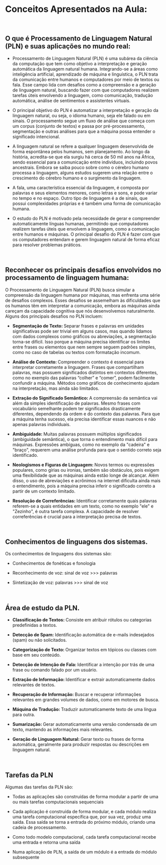 # Conceitos Apresentados na Aula:

<br>

## O que é Processamento de Linguagem Natural (PLN) e suas aplicações no mundo real:

- Processamento de Linguagem Natural (PLN) é uma subárea da ciência da computação que tem como objetivo a interpretação e geração automática da linguagem natural humana. Integrando-se a áreas como inteligência artificial, aprendizado de máquina e linguística, o PLN trata da comunicação entre humanos e computadores por meio de textos ou fala. Esse campo lida com desafios como a compreensão e a geração de linguagem natural, buscando fazer com que computadores realizem tarefas úteis envolvendo a linguagem, como comunicação, tradução automática, análise de sentimentos e assistentes virtuais.

- O principal objetivo do PLN é automatizar a interpretação e geração da linguagem natural, ou seja, o idioma humano, seja ele falado ou em sinais. O processamento segue um fluxo de análise que começa com um corpus (conjunto de textos) e passa por pré-processamento, segmentação e outras análises para que a máquina possa entender o significado intencional. 

- A linguagem natural se refere a qualquer linguagem desenvolvida de forma espontânea pelos humanos, sem planejamento. Ao longo da história, acredita-se que ela surgiu há cerca de 50 mil anos na África, sendo essencial para a comunicação entre indivíduos, incluindo povos ancestrais. Embora se saiba pouco sobre como o cérebro humano processa a linguagem, alguns estudos sugerem uma relação entre o crescimento do cérebro humano e o surgimento da linguagem. 

- A fala, uma característica essencial da linguagem, é composta por palavras e seus elementos menores, como letras e sons, e pode variar no tempo e no espaço. Outro tipo de linguagem é a de sinais, que possui complexidades próprias e é também uma forma de comunicação humana. 

- O estudo do PLN é motivado pela necessidade de gerar e compreender automaticamente línguas humanas, permitindo que computadores realizem tarefas úteis que envolvem a linguagem, como a comunicação entre humanos e máquinas. O principal desafio do PLN é fazer com que os computadores entendam e gerem linguagem natural de forma eficaz para resolver problemas práticos. 

<br>

## Reconhecer os principais desafios envolvidos no processamento de linguagem humana:

O Processamento de Linguagem Natural (PLN) busca simular a compreensão da linguagem humana por máquinas, mas enfrenta uma série de desafios complexos. Esses desafios se assemelham às dificuldades que os humanos têm em interpretar a comunicação, embora as máquinas ainda careçam da capacidade cognitiva que nós desenvolvemos naturalmente. Alguns dos principais desafios no PLN incluem: 

- <b> Segmentação de Texto: </b> Separar frases e palavras em unidades significativas pode ser trivial em alguns casos, mas quando lidamos com dados complexos como gráficos ou abreviações, a segmentação torna-se difícil. Isso porque a máquina precisa identificar os limites entre frases ou elementos que nem sempre seguem padrões simples, como no caso de tabelas ou textos com formatação incomum. 

- <b> Análise de Contexto: </b> Compreender o contexto é essencial para interpretar corretamente a linguagem. Frases que compartilham palavras, mas possuem significados distintos em contextos diferentes, como no exemplo das palavras “colher” e “comer”, podem facilmente confundir a máquina. Métodos como gráficos de conhecimento ajudam na interpretação, mas ainda são limitados. 

- <b> Extração do Significado Semântico: </b> A compreensão da semântica vai além da simples identificação de palavras. Mesmo frases com vocabulário semelhante podem ter significados drasticamente diferentes, dependendo da ordem e do contexto das palavras. Para que a máquina tenha sucesso, ela precisa identificar essas nuances e não apenas palavras individuais. 

- <b> Ambiguidade: </b> Muitas palavras possuem múltiplos significados (ambiguidade semântica), o que torna o entendimento mais difícil para máquinas. Expressões ambíguas, como no exemplo da "cadeira" e "braço", requerem uma análise profunda para que o sentido correto seja identificado. 

- <b> Neologismos e Figuras de Linguagem: </b> Novos termos ou expressões populares, como gírias ou ironias, também são obstáculos, pois exigem uma flexibilidade que as máquinas ainda estão longe de alcançar. Além disso, o uso de abreviações e acrônimos na internet dificulta ainda mais o entendimento, pois a máquina precisa inferir o significado correto a partir de um contexto limitado. 

- <b> Resolução de Correferências: </b> Identificar corretamente quais palavras referem-se a quais entidades em um texto, como no exemplo "ele" e "Zezinho", é outra tarefa complexa. A capacidade de resolver correferências é crucial para a interpretação precisa de textos. 

<br>

## Conhecimentos de linguagens dos sistemas.

Os conhecimentos de linguagens dos sistemas são:

- Conhecimentos de fonéticas e fonologia 

- Reconhecimento de voz: sinal de voz >>> palavras 

- Sintetização de voz: palavras >>> sinal de voz



<br>

## Área de estudo da PLN.


- <b> Classificação de Textos: </b> Consiste em atribuir rótulos ou categorias predefinidas a textos. 

- <b> Detecção de Spam: </b> Identificação automática de e-mails indesejados (spam) ou não solicitados. 

- <b> Categorização de Texto: </b> Organizar textos em tópicos ou classes com base em seu conteúdo. 

- <b> Detecção de Intenção de Fala: </b> Identificar a intenção por trás de uma frase ou comando falado por um usuário. 

- <b> Extração de Informação: </b> Identificar e extrair automaticamente dados relevantes de textos. 

- <b> Recuperação de Informação: </b> Buscar e recuperar informações relevantes em grandes volumes de dados, como em motores de busca. 

- <b> Máquina de Tradução: </b> Traduzir automaticamente texto de uma língua para outra. 

- <b> Sumarização: </b> Gerar automaticamente uma versão condensada de um texto, mantendo as informações mais relevantes. 

- <b> Geração de Linguagem Natural: </b> Gerar texto ou frases de forma automática, geralmente para produzir respostas ou descrições em linguagem natural.




<br>

## Tarefas da PLN

Algumas das tarefas da PLN são:

- Todas as aplicações são construídas de forma modular a partir de uma ou mais tarefas computacionais sequenciais 

- Cada aplicação é construída de forma modular, e cada módulo realiza uma tarefa computacional específica que, por sua vez, produz uma saída. Essa saída se torna a entrada do próximo módulo, criando uma cadeia de processamento.  

- Como todo modelo computacional, cada tarefa computacional recebe uma entrada e retorna uma saída 

- Numa aplicação de PLN, a saída de um módulo é a entrada do módulo subsequente 





